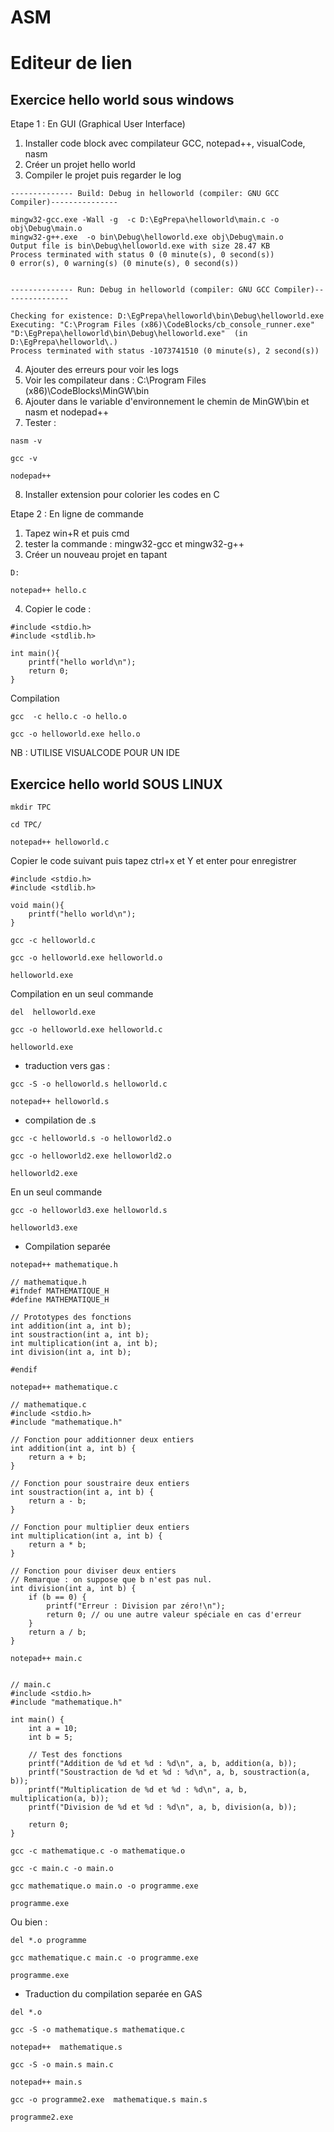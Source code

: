 # ASM
# Editeur de lien 
## Exercice hello world sous windows 
Etape 1 : En GUI (Graphical User Interface)
1. Installer code block avec compilateur GCC, notepad++, visualCode, nasm 
2. Créer un projet hello world
4. Compiler le projet puis regarder le log
```
-------------- Build: Debug in helloworld (compiler: GNU GCC Compiler)---------------

mingw32-gcc.exe -Wall -g  -c D:\EgPrepa\helloworld\main.c -o obj\Debug\main.o
mingw32-g++.exe  -o bin\Debug\helloworld.exe obj\Debug\main.o   
Output file is bin\Debug\helloworld.exe with size 28.47 KB
Process terminated with status 0 (0 minute(s), 0 second(s))
0 error(s), 0 warning(s) (0 minute(s), 0 second(s))
 

-------------- Run: Debug in helloworld (compiler: GNU GCC Compiler)---------------

Checking for existence: D:\EgPrepa\helloworld\bin\Debug\helloworld.exe
Executing: "C:\Program Files (x86)\CodeBlocks/cb_console_runner.exe" "D:\EgPrepa\helloworld\bin\Debug\helloworld.exe"  (in D:\EgPrepa\helloworld\.)
Process terminated with status -1073741510 (0 minute(s), 2 second(s))

```  
4. Ajouter des erreurs pour voir les logs
5. Voir les compilateur dans : C:\Program Files (x86)\CodeBlocks\MinGW\bin
6. Ajouter dans le variable d'environnement le chemin de MinGW\bin et nasm et nodepad++
7. Tester :
```
nasm -v
```
```
gcc -v
```
```
nodepad++
```

8. Installer extension pour colorier les codes en C
   
Etape 2 : En ligne de commande
1. Tapez win+R et puis cmd
2. tester la commande : mingw32-gcc et mingw32-g++
3. Créer un nouveau projet en tapant
```  
D:
```
```  
notepad++ hello.c
```  
4. Copier le code :
```  
#include <stdio.h>
#include <stdlib.h>

int main(){
	printf("hello world\n");
	return 0;
}
```
Compilation
```
gcc  -c hello.c -o hello.o
```
```
gcc -o helloworld.exe hello.o   
```
NB : UTILISE VISUALCODE POUR UN IDE

## Exercice hello world SOUS LINUX
```
mkdir TPC
```
```
cd TPC/
```
```
notepad++ helloworld.c
```
Copier le code suivant puis tapez ctrl+x et Y et enter pour enregistrer
```
#include <stdio.h>
#include <stdlib.h>

void main(){
	printf("hello world\n");
}
```
```
gcc -c helloworld.c
```
```
gcc -o helloworld.exe helloworld.o
```
```
helloworld.exe
 ```
Compilation en un seul commande
```
del  helloworld.exe
```
```
gcc -o helloworld.exe helloworld.c
```
```
helloworld.exe
 ```
* traduction vers gas :
```
gcc -S -o helloworld.s helloworld.c
```
```
notepad++ helloworld.s 
```

* compilation de .s
```
gcc -c helloworld.s -o helloworld2.o 
```
```
gcc -o helloworld2.exe helloworld2.o 
```
```
helloworld2.exe
```
En un seul commande
```
gcc -o helloworld3.exe helloworld.s
```
```
helloworld3.exe
```


* Compilation separée
```
notepad++ mathematique.h
```
```
// mathematique.h
#ifndef MATHEMATIQUE_H
#define MATHEMATIQUE_H

// Prototypes des fonctions
int addition(int a, int b);
int soustraction(int a, int b);
int multiplication(int a, int b);
int division(int a, int b);

#endif
```
```
notepad++ mathematique.c
```
```
// mathematique.c
#include <stdio.h>
#include "mathematique.h"

// Fonction pour additionner deux entiers
int addition(int a, int b) {
    return a + b;
}

// Fonction pour soustraire deux entiers
int soustraction(int a, int b) {
    return a - b;
}

// Fonction pour multiplier deux entiers
int multiplication(int a, int b) {
    return a * b;
}

// Fonction pour diviser deux entiers
// Remarque : on suppose que b n'est pas nul.
int division(int a, int b) {
    if (b == 0) {
        printf("Erreur : Division par zéro!\n");
        return 0; // ou une autre valeur spéciale en cas d'erreur
    }
    return a / b;
}
```
```
notepad++ main.c
```
```

// main.c
#include <stdio.h>
#include "mathematique.h"

int main() {
    int a = 10;
    int b = 5;

    // Test des fonctions
    printf("Addition de %d et %d : %d\n", a, b, addition(a, b));
    printf("Soustraction de %d et %d : %d\n", a, b, soustraction(a, b));
    printf("Multiplication de %d et %d : %d\n", a, b, multiplication(a, b));
    printf("Division de %d et %d : %d\n", a, b, division(a, b));

    return 0;
}

```
```
gcc -c mathematique.c -o mathematique.o 
```
```
gcc -c main.c -o main.o                
```
```
gcc mathematique.o main.o -o programme.exe   
```
```
programme.exe
```
Ou bien :
```
del *.o programme
```
```
gcc mathematique.c main.c -o programme.exe  
```
```
programme.exe
```
* Traduction du compilation separée en GAS
```
del *.o
```
```
gcc -S -o mathematique.s mathematique.c
```
```
notepad++  mathematique.s
```
```
gcc -S -o main.s main.c
```
```
notepad++ main.s
```
```
gcc -o programme2.exe  mathematique.s main.s
```
```
programme2.exe
```

